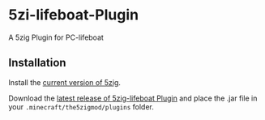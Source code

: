 # 5zi-lifeboat-Plugin
A 5zig Plugin for PC-lifeboat

## Installation

Install the [current version of 5zig](http://5zig.net/downloads).

Download the [latest release of 5zig-lifeboat Plugin](https://github.com/spiderfrog3000/5zig-Plugin-for-PC-lifeboat/releases/latest) and place the .jar file in your `.minecraft/the5zigmod/plugins` folder.
